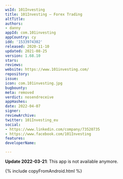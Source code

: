 ```yaml
---
wsId: 101Investing
title: 101Investing – Forex Trading
altTitle: 
authors:
- danny
appId: com.101investing
appCountry: cy
idd: '1533974302'
released: 2020-11-10
updated: 2021-08-25
version: 1.68.10
stars: 
reviews: 
website: https://www.101investing.com/
repository: 
issue: 
icon: com.101investing.jpg
bugbounty: 
meta: removed
verdict: nosendreceive
appHashes: 
date: 2022-04-07
signer: 
reviewArchive: 
twitter: 101Investing_eu
social:
- https://www.linkedin.com/company/73520735
- https://www.facebook.com/101Investing
features: 
developerName: 

---
```


**Update 2022-03-21**: This app is not available anymore.

{% include copyFromAndroid.html %}
